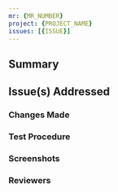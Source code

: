 ```yaml
---
mr: {MR_NUMBER}
project: {PROJECT_NAME}
issues: [{ISSUE}]
---
```

## Summary

<!-- Provide a brief summary of the changes in this merge request -->

## Issue(s) Addressed

<!-- List the issue number(s) addressed by this merge request -->

### Changes Made

<!-- Describe the changes made in this merge request -->

### Test Procedure

<!-- Describe the procedure to test the changes in this merge request -->

### Screenshots

<!-- If applicable, add screenshots to help explain your changes -->

### Reviewers

<!-- Tag the reviewers for this merge request -->

